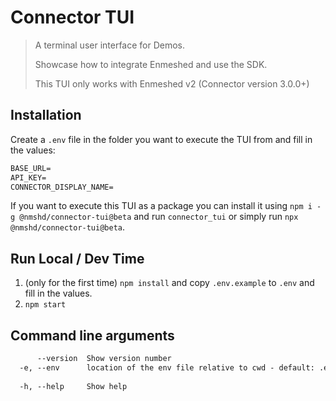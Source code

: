 # Connector TUI

> A terminal user interface for Demos.
>
> Showcase how to integrate Enmeshed and use the SDK.
>
> This TUI only works with Enmeshed v2 (Connector version 3.0.0+)

## Installation

Create a `.env` file in the folder you want to execute the TUI from and fill in the values:

```txt
BASE_URL=
API_KEY=
CONNECTOR_DISPLAY_NAME=
```

If you want to execute this TUI as a package you can install it using `npm i -g @nmshd/connector-tui@beta` and run `connector_tui` or simply run `npx @nmshd/connector-tui@beta`.

## Run Local / Dev Time

1. (only for the first time) `npm install` and copy `.env.example` to `.env` and fill in the values.
2. `npm start`

## Command line arguments

```txt
      --version  Show version number                                   [boolean]
  -e, --env      location of the env file relative to cwd - default: .env
                                                                        [string]
  -h, --help     Show help                                             [boolean]
```
